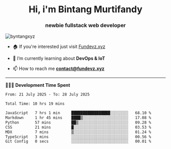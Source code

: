 <h1 align="center">Hi, i'm Bintang Murtifandy</h1>
<h3 align="center">newbie fullstack web developer</h3>

<p align="left"> <img src="https://komarev.com/ghpvc/?username=byntangxyz&label=Profile%20views&color=0e75b6&style=flat" alt="byntangxyz" /> </p>

- 🏠 If you're interested just visit [Fundevz.xyz](https://fundevz.xyz)

- 🌱 I’m currently learning about **DevOps & IoT**

- 📫 How to reach me **[contact@fundevz.xyz](mailto:contact@fundevz.xyz)**

<hr />

👩🏿‍💻 **Development Time Spent**

<p><!--START_SECTION:waka-->

```txt
From: 21 July 2025 - To: 28 July 2025

Total Time: 10 hrs 19 mins

JavaScript   7 hrs 1 min     █████████████████░░░░░░░░   68.10 %
Markdown     1 hr 45 mins    ████▒░░░░░░░░░░░░░░░░░░░░   17.08 %
Python       57 mins         ██▒░░░░░░░░░░░░░░░░░░░░░░   09.28 %
CSS          21 mins         █░░░░░░░░░░░░░░░░░░░░░░░░   03.53 %
MDX          7 mins          ▒░░░░░░░░░░░░░░░░░░░░░░░░   01.24 %
TypeScript   3 mins          ░░░░░░░░░░░░░░░░░░░░░░░░░   00.56 %
Git Config   0 secs          ░░░░░░░░░░░░░░░░░░░░░░░░░   00.01 %
```

<!--END_SECTION:waka--></p>
